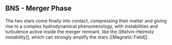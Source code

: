 ## BNS - Merger Phase

The two stars come finally into contact, compressing their matter and giving rise to a complex hydrodynamical phenomenology, with instabilities and turbulence active inside the merger remnant, like the [[Kelvin-Helmotz instability]], which can strongly amplify the stars [[Magnetic Field]].


